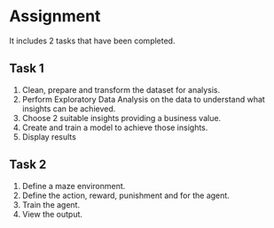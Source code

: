 # Assignment

It includes 2 tasks that have been completed.

## Task 1
1. Clean, prepare and transform the dataset for analysis.
2. Perform Exploratory Data Analysis on the data to understand what insights can be achieved.
3. Choose 2 suitable insights providing a business value.
4. Create and train a model to achieve those insights.
5. Display results


## Task 2
1. Define a maze environment.
2. Define the action, reward, punishment and for the agent.
3. Train the agent.
4. View the output.
